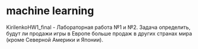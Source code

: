 # machine learning

KirilenkoHW1_final - Лабораторная работа №1 и №2. Задача определить, будут ли продажи игры в Европе больше продаж в других странах мира (кроме Северной Америки и Японии).
